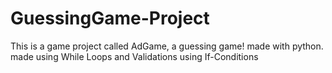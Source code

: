 # GuessingGame-Project
This is a game project called AdGame, a guessing game! made with python.
made using While Loops and Validations using If-Conditions 
